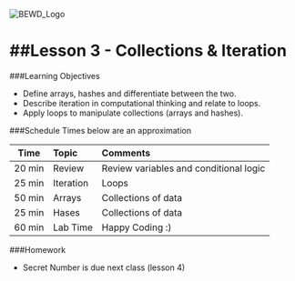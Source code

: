 ![BEWD_Logo](../assets/BEWD_Logo.png)


##Lesson 3 - Collections & Iteration 
========

###Learning Objectives

*	Define arrays, hashes and differentiate between the two.
*	Describe iteration in computational thinking and relate to loops.
*	Apply loops to manipulate collections  (arrays and hashes). 



###Schedule
Times below are an approximation

| Time        | Topic|Comments|
| ------------- |:-------------|:-------------|
| 20 min | Review| Review variables and conditional logic |
| 25 min | Iteration | Loops |
| 50 min | Arrays| Collections of data|
| 25 min | Hases | Collections of data |
| 60 min | Lab Time| Happy Coding :)|



###Homework

-	Secret Number is due next class (lesson 4)


